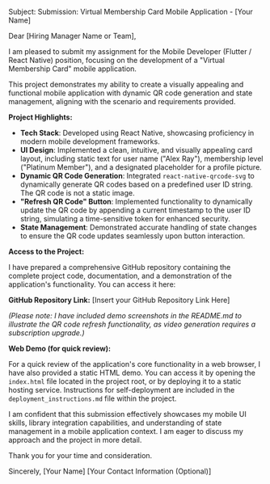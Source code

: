 Subject: Submission: Virtual Membership Card Mobile Application - [Your Name]

Dear [Hiring Manager Name or Team],

I am pleased to submit my assignment for the Mobile Developer (Flutter / React Native) position, focusing on the development of a "Virtual Membership Card" mobile application.

This project demonstrates my ability to create a visually appealing and functional mobile application with dynamic QR code generation and state management, aligning with the scenario and requirements provided.

**Project Highlights:**

*   **Tech Stack**: Developed using React Native, showcasing proficiency in modern mobile development frameworks.
*   **UI Design**: Implemented a clean, intuitive, and visually appealing card layout, including static text for user name ("Alex Ray"), membership level ("Platinum Member"), and a designated placeholder for a profile picture.
*   **Dynamic QR Code Generation**: Integrated `react-native-qrcode-svg` to dynamically generate QR codes based on a predefined user ID string. The QR code is not a static image.
*   **"Refresh QR Code" Button**: Implemented functionality to dynamically update the QR code by appending a current timestamp to the user ID string, simulating a time-sensitive token for enhanced security.
*   **State Management**: Demonstrated accurate handling of state changes to ensure the QR code updates seamlessly upon button interaction.

**Access to the Project:**

I have prepared a comprehensive GitHub repository containing the complete project code, documentation, and a demonstration of the application's functionality. You can access it here:

**GitHub Repository Link:** [Insert your GitHub Repository Link Here]

*(Please note: I have included demo screenshots in the README.md to illustrate the QR code refresh functionality, as video generation requires a subscription upgrade.)*

**Web Demo (for quick review):**

For a quick review of the application's core functionality in a web browser, I have also provided a static HTML demo. You can access it by opening the `index.html` file located in the project root, or by deploying it to a static hosting service. Instructions for self-deployment are included in the `deployment_instructions.md` file within the project.

I am confident that this submission effectively showcases my mobile UI skills, library integration capabilities, and understanding of state management in a mobile application context. I am eager to discuss my approach and the project in more detail.

Thank you for your time and consideration.

Sincerely,
[Your Name]
[Your Contact Information (Optional)]

